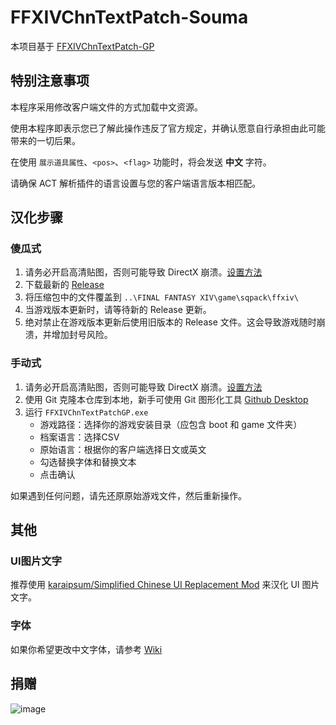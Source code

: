 # FFXIVChnTextPatch-Souma

本项目基于 [FFXIVChnTextPatch-GP](https://github.com/GpointChen/FFXIVChnTextPatch-GP)

## 特别注意事项

本程序采用修改客户端文件的方式加载中文资源。

使用本程序即表示您已了解此操作违反了官方规定，并确认愿意自行承担由此可能带来的一切后果。

在使用 `展示道具属性`、`<pos>`、`<flag>` 功能时，将会发送 **中文** 字符。

请确保 ACT 解析插件的语言设置与您的客户端语言版本相匹配。

## 汉化步骤

### 傻瓜式

  1. 请务必开启高清贴图，否则可能导致 DirectX 崩溃。[设置方法](https://github.com/Souma-Sumire/FFXIVChnTextPatch-Souma/wiki/%E5%BC%80%E5%90%AF%E9%AB%98%E6%B8%85%E8%B4%B4%E5%9B%BE)
  1. 下载最新的 [Release](https://github.com/Souma-Sumire/FFXIVChnTextPatch-Souma/releases/)
  1. 将压缩包中的文件覆盖到 `..\FINAL FANTASY XIV\game\sqpack\ffxiv\`
  1. 当游戏版本更新时，请等待新的 Release 更新。
  1. 绝对禁止在游戏版本更新后使用旧版本的 Release 文件。这会导致游戏随时崩溃，并增加封号风险。

### 手动式

  1. 请务必开启高清贴图，否则可能导致 DirectX 崩溃。[设置方法](https://github.com/Souma-Sumire/FFXIVChnTextPatch-Souma/wiki/%E5%BC%80%E5%90%AF%E9%AB%98%E6%B8%85%E8%B4%B4%E5%9B%BE)
  1. 使用 Git 克隆本仓库到本地，新手可使用 Git 图形化工具 [Github Desktop](https://desktop.github.com/)
  1. 运行 `FFXIVChnTextPatchGP.exe`
      - 游戏路径：选择你的游戏安装目录（应包含 boot 和 game 文件夹）
      - 档案语言：选择CSV
      - 原始语言：根据你的客户端选择日文或英文
      - 勾选替换字体和替换文本
      - 点击确认

如果遇到任何问题，请先还原原始游戏文件，然后重新操作。

## 其他

### UI图片文字

推荐使用 [karaipsum/Simplified Chinese UI Replacement Mod](https://www.nexusmods.com/finalfantasy14/mods/2048) 来汉化 UI 图片文字。

### 字体

如果你希望更改中文字体，请参考 [Wiki](https://github.com/Souma-Sumire/FFXIVChnTextPatch-Souma/wiki/%E8%87%AA%E5%88%B6%E6%B8%B8%E6%88%8F%E5%AD%97%E4%BD%93)

## 捐赠

![image](https://github.com/Souma-Sumire/FFXIVChnTextPatch-Souma/assets/33572696/ed8b1153-4321-4ade-a607-e6ab31b0e85b)
